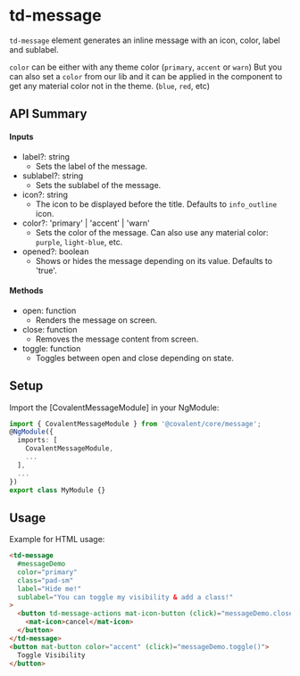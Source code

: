 # td-message

`td-message` element generates an inline message with an icon, color, label and sublabel.

`color` can be either with any theme color (`primary`, `accent` or `warn`)
But you can also set a `color` from our lib and it can be applied in the component to get any material color not in the theme. (`blue`, `red`, etc)

## API Summary

#### Inputs

- label?: string
  - Sets the label of the message.
- sublabel?: string
  - Sets the sublabel of the message.
- icon?: string
  - The icon to be displayed before the title. Defaults to `info_outline` icon.
- color?: 'primary' | 'accent' | 'warn'
  - Sets the color of the message. Can also use any material color: `purple`, `light-blue`, etc.
- opened?: boolean
  - Shows or hides the message depending on its value. Defaults to 'true'.

#### Methods

- open: function
  - Renders the message on screen.
- close: function
  - Removes the message content from screen.
- toggle: function
  - Toggles between open and close depending on state.

## Setup

Import the [CovalentMessageModule] in your NgModule:

```typescript
import { CovalentMessageModule } from '@covalent/core/message';
@NgModule({
  imports: [
    CovalentMessageModule,
    ...
  ],
  ...
})
export class MyModule {}
```

## Usage

Example for HTML usage:

```html
<td-message
  #messageDemo
  color="primary"
  class="pad-sm"
  label="Hide me!"
  sublabel="You can toggle my visibility & add a class!"
>
  <button td-message-actions mat-icon-button (click)="messageDemo.close()">
    <mat-icon>cancel</mat-icon>
  </button>
</td-message>
<button mat-button color="accent" (click)="messageDemo.toggle()">
  Toggle Visibility
</button>
```
